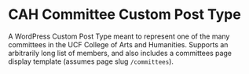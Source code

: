 # CAH Committee Custom Post Type

A WordPress Custom Post Type meant to represent one of the many committees in the UCF College of Arts and Humanities. Supports an arbitrarily long list of members, and also includes a committees page display template (assumes page slug `/committees`).